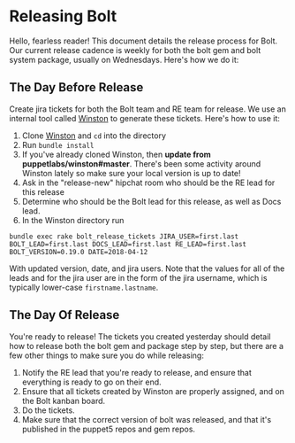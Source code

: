 # Releasing Bolt 

Hello, fearless reader! This document details the release process for Bolt. Our current release cadence is weekly for both the bolt gem and bolt system package, usually on Wednesdays. Here's how we do it: 

## The Day Before Release

Create jira tickets for both the Bolt team and RE team for release. We use an internal tool called [Winston](https://github.com/puppetlabs/winston) to generate these tickets. Here's how to use it: 

1. Clone [Winston](https://github.com/puppetlabs/winston) and `cd` into the directory 
1. Run `bundle install` 
1. If you've already cloned Winston, then **update from puppetlabs/winston#master**. There's been some activity around Winston lately so make sure your local version is up to date!
1. Ask in the "release-new" hipchat room who should be the RE lead for this release 
1. Determine who should be the Bolt lead for this release, as well as Docs lead. 
1. In the Winston directory run 
  ``` 
  bundle exec rake bolt_release_tickets JIRA_USER=first.last BOLT_LEAD=first.last DOCS_LEAD=first.last RE_LEAD=first.last BOLT_VERSION=0.19.0 DATE=2018-04-12
  ``` 
  With updated version, date, and jira users. Note that the values for all of the leads and for the jira user are in the form of the jira username, which is typically lower-case `firstname.lastname`. 

## The Day Of Release 

You're ready to release! The tickets you created yesterday should detail how to release both the bolt gem and package step by step, but there are a few other things to make sure you do while releasing: 

1. Notify the RE lead that you're ready to release, and ensure that everything is ready to go on their end. 
1. Ensure that all tickets created by Winston are properly assigned, and on the Bolt kanban board. 
1. Do the tickets. 
1. Make sure that the correct version of bolt was released, and that it's published in the puppet5 repos and gem repos.